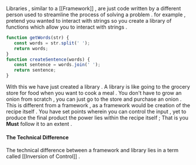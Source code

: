 Libraries , similar to a [[Framework]] , are just code written by a different person used to streamline the process of solving a problem . for example , pretend you wanted to interact with strings so you create a library of functions which allow you to interact with strings . 


```js
function getWords(str) {
   const words = str.split(' ');
   return words;
}
function createSentence(words) {
   const sentence = words.join(' ');
   return sentence;
}
```
With this we have just created a library . A library is like going to the grocery store for food  when you want to cook a meal . You don't have to grow an onion from scratch , you can just go to the store and purchase an onion . This is different from a framework , as a framework would be creation of the recipe itself . You have set points wherein you can control the input , yet to produce the final product the power lies within the recipe itself ; That is you **Must** follow it to an extent . 

#### The Technical Difference

The technical difference between a framework and library lies in a term called [[Inversion of Control]] . 